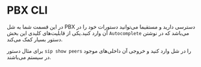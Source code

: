 

# PBX CLI

در این قسمت شما به شل PBX دسترسی دارید و مستقیما می‌توانید دستورات خود را در آن وارد کنید.یکی از قابلیت‌های کلیدی این بخش `Autocomplete` می‌باشد که در نوشتن دستور بسیار کمک می‌کند.

برای مثال دستور `sip show peers` را در شل وارد کنید و خروجی آن داخلی‌های موجود در سیستم می‌باشند.